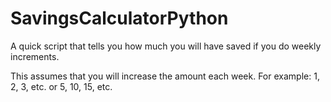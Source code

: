 # SavingsCalculatorPython
A quick script that tells you how much you will have saved if you do weekly increments.

This assumes that you will increase the amount each week. For example: 1, 2, 3, etc. or 5, 10, 15, etc.

